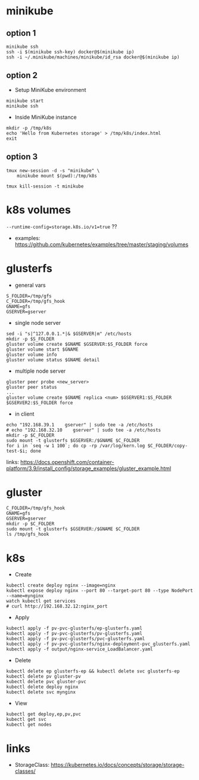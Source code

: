 # minikube

## option 1

```shell
minikube ssh
ssh -i $(minikube ssh-key) docker@$(minikube ip)
ssh -i ~/.minikube/machines/minikube/id_rsa docker@$(minikube ip)
```

## option 2

* Setup MiniKube environment

```shell
minikube start
minikube ssh
```

* Inside MiniKube instance

```shell
mkdir -p /tmp/k8s
echo 'Hello from Kubernetes storage' > /tmp/k8s/index.html
exit
```

## option 3

```shell
tmux new-session -d -s "minikube" \
    minikube mount $(pwd):/tmp/k8s

tmux kill-session -t minikube
```

# k8s volumes

`--runtime-config=storage.k8s.io/v1=true` ??

* examples: https://github.com/kubernetes/examples/tree/master/staging/volumes


# glusterfs

* general vars

```shell
S_FOLDER=/tmp/gfs
C_FOLDER=/tmp/gfs_hook
GNAME=gfs
GSERVER=gserver
```

* single node server

```shell
sed -i "s|^127.0.0.1.*|& $GSERVER|m" /etc/hosts
mkdir -p $S_FOLDER
gluster volume create $GNAME $GSERVER:$S_FOLDER force
gluster volume start $GNAME
gluster volume info
gluster volume status $GNAME detail
```

* multiple node server

```shell
gluster peer probe <new_server>
gluster peer status
...
gluster volume create $GNAME replica <num> $GSERVER1:$S_FOLDER $GSERVER2:$S_FOLDER force
```

* in client

```shell
echo "192.168.39.1    gserver" | sudo tee -a /etc/hosts
# echo "192.168.32.10    gserver" | sudo tee -a /etc/hosts
mkdir -p $C_FOLDER
sudo mount -t glusterfs $GSERVER:/$GNAME $C_FOLDER
for i in `seq -w 1 100`; do cp -rp /var/log/kern.log $C_FOLDER/copy-test-$i; done
```

links: https://docs.openshift.com/container-platform/3.9/install_config/storage_examples/gluster_example.html






# gluster

```shell
C_FOLDER=/tmp/gfs_hook
GNAME=gfs
GSERVER=gserver
mkdir -p $C_FOLDER
sudo mount -t glusterfs $GSERVER:/$GNAME $C_FOLDER
ls /tmp/gfs_hook
```

# k8s

* Create

```shell
kubectl create deploy nginx --image=nginx
kubectl expose deploy nginx --port 80 --target-port 80 --type NodePort --name=mynginx
watch kubectl get services
# curl http://192.168.32.12:nginx_port
```

* Apply

```shell
kubectl apply -f pv-pvc-glusterfs/ep-glusterfs.yaml
kubectl apply -f pv-pvc-glusterfs/pv-glusterfs.yaml
kubectl apply -f pv-pvc-glusterfs/pvc-glusterfs.yaml
kubectl apply -f pv-pvc-glusterfs/nginx-deployment-pvc_glusterfs.yaml
kubectl apply -f output/nginx-service_LoadBalancer.yaml
```

* Delete

```shell
kubectl delete ep glusterfs-ep && kubectl delete svc glusterfs-ep
kubectl delete pv gluster-pv
kubectl delete pvc gluster-pvc
kubectl delete deploy nginx
kubectl delete svc mynginx
```

* View

```shell
kubectl get deploy,ep,pv,pvc
kubectl get svc
kubectl get nodes
```





# links

* StorageClass: https://kubernetes.io/docs/concepts/storage/storage-classes/
